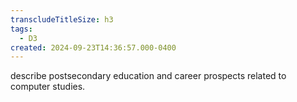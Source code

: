 ```yaml
---
transcludeTitleSize: h3
tags:
  - D3
created: 2024-09-23T14:36:57.000-0400
---
```

describe postsecondary education and career prospects related to computer studies.